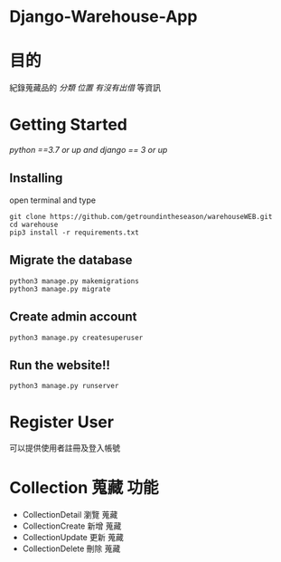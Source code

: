 # Django-Warehouse-App

# 目的
紀錄蒐藏品的 *分類* *位置* *有沒有出借* 等資訊

# Getting Started
*python ==3.7 or up and django == 3 or up*
## Installing
open terminal and type 
    
    git clone https://github.com/getroundintheseason/warehouseWEB.git
    cd warehouse
    pip3 install -r requirements.txt

## Migrate the database
    python3 manage.py makemigrations
    python3 manage.py migrate
    
## Create admin account
    python3 manage.py createsuperuser

## Run the website!!
    python3 manage.py runserver

# Register User
可以提供使用者註冊及登入帳號

# Collection 蒐藏 功能
-  CollectionDetail 瀏覽 蒐藏
-  CollectionCreate 新增 蒐藏
-  CollectionUpdate 更新 蒐藏
-  CollectionDelete 刪除 蒐藏

